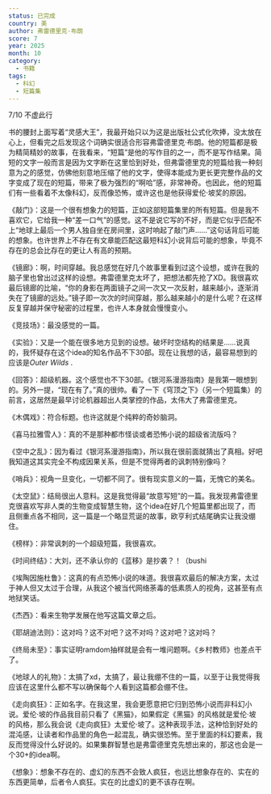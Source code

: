 ```yaml
---
status: 已完成
country: 美
author: 弗雷德里克·布朗
score: 7
year: 2025
month: 10
category:
  - 书籍
tags:
  - 科幻
  - 短篇集
---
```

7/10 不虚此行

书的腰封上面写着“灵感大王”，我最开始只以为这是出版社公式化吹捧，没太放在心上，但看完之后发现这个词确实很适合形容弗雷德里克·布朗。他的短篇都是极为精简精妙的故事，在我看来，“短篇”是他的写作目的之一，而不是写作结果。简短的文字一般而言是因为文字断在这里恰到好处，但弗雷德里克的短篇给我一种刻意为之的感觉，仿佛他刻意地压缩了他的文字，使得本能成为更长更完整作品的文字变成了现在的短篇，带来了极为强烈的“啊哈”感，非常神奇。也因此，他的短篇们有一些看着不太像科幻，反而像恐怖，或许这也是他获得爱伦·坡奖的原因。

《敲门》：这是一个很有想象力的短篇，正如这部短篇集里的所有短篇。但是我不喜欢它，它给我一种“差一口气”的感觉。这不是说它写的不好，而是它似乎匹配不上“地球上最后一个男人独自坐在房间里，这时响起了敲门声……”这句话背后可能的想象。也许世界上不存在有文章能匹配这最短科幻小说背后可能的想象，毕竟不存在的总会比存在的更让人有高的预期。

《镜廊》：啊，时间穿越。我总感觉在好几个故事里看到过这个设想，或许在我的脑子里也曾出过这样的设想。弗雷德里克太坏了，把想法都先抢了XD。我很喜欢最后镜廊的比喻，“你的身影在两面镜子之间一次又一次反射，越来越小，逐渐消失在了镜廊的远处。”镜子即一次次的时间穿越，那么越来越小的是什么呢？在这样反复穿越并保守秘密的过程里，也许人本身就会慢慢变小。

《竞技场》：最没感觉的一篇。

《实验》：又是一个能在很多地方见到的设想。破坏时空结构的结果是……说真的，我怀疑存在这个idea的知名作品不下30部。现在让我想的话，最容易想到的应该是*Outer Wilds* .

《回答》：超级机器。这个感觉也不下30部。《银河系漫游指南》是我第一眼想到的。另外一提，“现在有了。”真的很帅。看了一下《穹顶之下》（另一个短篇集）的前言，这居然是最早讨论机器超出人类掌控的作品，太伟大了弗雷德里克。

《木偶戏》：符合标题。也许这就是个纯粹的奇妙脑洞。

《喜马拉雅雪人》：真的不是那种都市怪谈或者恐怖小说的超级省流版吗？

《空中之乱》：因为看过《银河系漫游指南》，所以我在很前面就猜出了真相。好吧我知道这其实完全不构成因果关系，但是不觉得两者的讽刺特别像吗？

《哨兵》：视角一旦变化，一切都不同了。很有现实意义的一篇，无愧它的美名。

《太空鼠》：结局很出人意料。这是我觉得最“故意写短”的一篇。我发现弗雷德里克很喜欢写非人类的生物变成智慧生物，这个idea在好几个短篇里都出现了，而且侧重点各不相同，这一篇是一个略显荒诞的故事，欧亨利式结尾确实让我没绷住。

《榜样》：非常讽刺的一个超级短篇，我很喜欢。

《时间终结》：大刘，还不承认你的《蓝移》是抄袭？！（bushi

《埃陶因施杜鲁》：这真的有点恐怖小说的味道。我很喜欢最后的解决方案，太过于神人但又太过于合理，从我这个被当代网络荼毒的低素质人的视角，这甚至有点地狱笑话。

《杰西》：看来生物学发展在他写这篇文章之后。

《耶胡迪法则》：这对吗？这不对吧？这不对吗？这对吧？这对吗？

《终局未至》：事实证明ramdom抽样就是会有一堆问题啊。《乡村教师》也差点干了。

《地球人的礼物》：太搞了xd，太搞了，最让我绷不住的一篇，以至于让我觉得我应该在这里什么都不写以确保每个人看到这篇都会绷不住。

《走向疯狂》：正如名字。在我这里，我会更愿意把它归到恐怖小说而非科幻小说。爱伦·坡的作品我目前只看了《黑猫》，如果假定《黑猫》的风格就是爱伦·坡的风格，那么我会说《走向疯狂》太爱伦·坡了。这种表现手法，这种恰到好处的混沌感，让读者和作品里的角色一起混乱，确实很恐怖。至于里面的科幻要素，我反而觉得没什么好说的。如果集群智慧也是弗雷德里克先想出来的，那这也会是一个30+的idea啊。

《想象》：想象不存在的、虚幻的东西不会致人疯狂，也远比想象存在的、实在的东西更简单，后者令人疯狂。实在的比虚幻的更不该存在啊。
